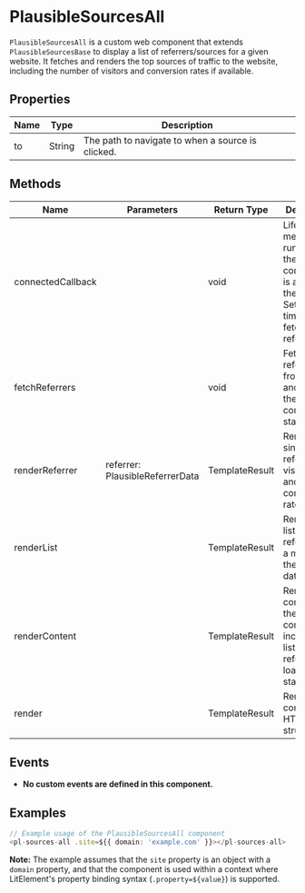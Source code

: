 # PlausibleSourcesAll

`PlausibleSourcesAll` is a custom web component that extends `PlausibleSourcesBase` to display a list of referrers/sources for a given website. It fetches and renders the top sources of traffic to the website, including the number of visitors and conversion rates if available.

## Properties

| Name       | Type            | Description                                      |
|------------|-----------------|--------------------------------------------------|
| to         | String          | The path to navigate to when a source is clicked.|

## Methods

| Name              | Parameters | Return Type | Description                                      |
|-------------------|------------|-------------|--------------------------------------------------|
| connectedCallback |            | void        | Lifecycle method that runs when the component is added to the DOM. Sets up the timer to fetch referrers. |
| fetchReferrers    |            | void        | Fetches the referrers from the API and updates the component state. |
| renderReferrer    | referrer: PlausibleReferrerData | TemplateResult | Renders a single referrer with visitor count and conversion rate. |
| renderList        |            | TemplateResult | Renders the list of referrers or a message if there's no data. |
| renderContent     |            | TemplateResult | Renders the content of the component including the list of referrers and loading state. |
| render            |            | TemplateResult | Renders the component's HTML structure. |

## Events

- **No custom events are defined in this component.**

## Examples

```typescript
// Example usage of the PlausibleSourcesAll component
<pl-sources-all .site=${{ domain: 'example.com' }}></pl-sources-all>
```

**Note:** The example assumes that the `site` property is an object with a `domain` property, and that the component is used within a context where LitElement's property binding syntax (`.property=${value}`) is supported.